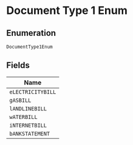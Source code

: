 
# Document Type 1 Enum

## Enumeration

`DocumentType1Enum`

## Fields

| Name |
|  --- |
| `eLECTRICITYBILL` |
| `gASBILL` |
| `lANDLINEBILL` |
| `wATERBILL` |
| `iNTERNETBILL` |
| `bANKSTATEMENT` |


